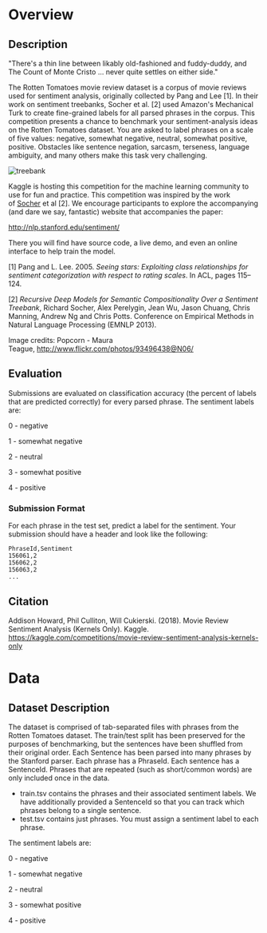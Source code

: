 # Overview

## Description

"There's a thin line between likably old-fashioned and fuddy-duddy, and The Count of Monte Cristo ... never quite settles on either side."

The Rotten Tomatoes movie review dataset is a corpus of movie reviews used for sentiment analysis, originally collected by Pang and Lee [1]. In their work on sentiment treebanks, Socher et al. [2] used Amazon's Mechanical Turk to create fine-grained labels for all parsed phrases in the corpus. This competition presents a chance to benchmark your sentiment-analysis ideas on the Rotten Tomatoes dataset. You are asked to label phrases on a scale of five values: negative, somewhat negative, neutral, somewhat positive, positive. Obstacles like sentence negation, sarcasm, terseness, language ambiguity, and many others make this task very challenging.

![treebank](https://storage.googleapis.com/kaggle-media/competitions/kaggle/3810/media/treebank.png)

Kaggle is hosting this competition for the machine learning community to use for fun and practice. This competition was inspired by the work of [Socher](http://www.socher.org/) et al [2]. We encourage participants to explore the accompanying (and dare we say, fantastic) website that accompanies the paper:

http://nlp.stanford.edu/sentiment/

There you will find have source code, a live demo, and even an online interface to help train the model.

[1] Pang and L. Lee. 2005. *Seeing stars: Exploiting class relationships for sentiment categorization with respect to rating scales*. In ACL, pages 115–124.

[2] *Recursive Deep Models for Semantic Compositionality Over a Sentiment Treebank*, Richard Socher, Alex Perelygin, Jean Wu, Jason Chuang, Chris Manning, Andrew Ng and Chris Potts. Conference on Empirical Methods in Natural Language Processing (EMNLP 2013).

Image credits: Popcorn - Maura Teague, http://www.flickr.com/photos/93496438@N06/

## Evaluation

Submissions are evaluated on classification accuracy (the percent of labels that are predicted correctly) for every parsed phrase. The sentiment labels are:

0 - negative

1 - somewhat negative

2 - neutral

3 - somewhat positive

4 - positive

### Submission Format

For each phrase in the test set, predict a label for the sentiment. Your submission should have a header and look like the following:

```
PhraseId,Sentiment
156061,2
156062,2
156063,2
...
```

## Citation

Addison Howard, Phil Culliton, Will Cukierski. (2018). Movie Review Sentiment Analysis (Kernels Only). Kaggle. https://kaggle.com/competitions/movie-review-sentiment-analysis-kernels-only

# Data

## Dataset Description

The dataset is comprised of tab-separated files with phrases from the Rotten Tomatoes dataset. The train/test split has been preserved for the purposes of benchmarking, but the sentences have been shuffled from their original order. Each Sentence has been parsed into many phrases by the Stanford parser. Each phrase has a PhraseId. Each sentence has a SentenceId. Phrases that are repeated (such as short/common words) are only included once in the data.

- train.tsv contains the phrases and their associated sentiment labels. We have additionally provided a SentenceId so that you can track which phrases belong to a single sentence.
- test.tsv contains just phrases. You must assign a sentiment label to each phrase.

The sentiment labels are:

0 - negative

1 - somewhat negative

2 - neutral

3 - somewhat positive

4 - positive